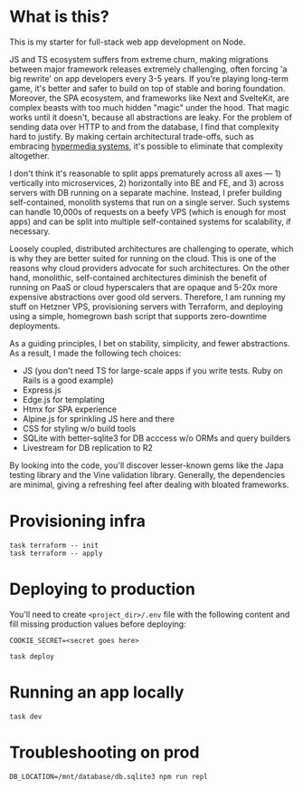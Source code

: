 # What is this?

This is my starter for full-stack web app development on Node.

JS and TS ecosystem suffers from extreme churn, making migrations between major framework releases extremely challenging, often forcing 'a big rewrite' on app developers every 3-5 years. If  you're playing long-term game, it's better and safer to build on top of stable and boring foundation. Moreover, the SPA ecosystem, and frameworks like Next and SvelteKit, are complex beasts with too much hidden "magic" under the hood. That magic works until it doesn't, because all abstractions are leaky. For the problem of sending data over HTTP to and from the database, I find that complexity hard to justify. By making certain architectural trade-offs, such as embracing [hypermedia systems](https://hypermedia.systems/), it's possible to eliminate that complexity altogether.

I don't think it's reasonable to split apps prematurely across all axes — 1) vertically into microservices, 2) horizontally into BE and FE, and 3) across servers with DB running on a separate machine. Instead, I prefer building self-contained, monolith systems that run on a single server. Such systems can handle 10,000s of requests on a beefy VPS (which is enough for most apps) and can be split into multiple self-contained systems for scalability, if necessary.

Loosely coupled, distributed architectures are challenging to operate, which is why they are better suited for running on the cloud. This is one of the reasons why cloud providers advocate for such architectures. On the other hand, monolithic, self-contained architectures diminish the benefit of running on PaaS or cloud hyperscalers that are opaque and 5-20x more expensive abstractions over good old servers. Therefore, I am running my stuff on Hetzner VPS, provisioning servers with Terraform, and deploying using a simple, homegrown bash script that supports zero-downtime deployments.

As a guiding principles, I bet on stability, simplicity, and fewer abstractions. As a result, I made the following tech choices:
* JS (you don't need TS for large-scale apps if you write tests. Ruby on Rails is a good example)
* Express.js
* Edge.js for templating
* Htmx for SPA experience
* Alpine.js for sprinkling JS here and there
* CSS for styling w/o build tools
* SQLite with better-sqlite3 for DB acccess w/o ORMs and query builders
* Livestream for DB replication to R2

By looking into the code, you'll discover lesser-known gems like the Japa testing library and the Vine validation library. Generally, the dependencies are minimal, giving a refreshing feel after dealing with bloated frameworks.

# Provisioning infra
```
task terraform -- init
task terraform -- apply
```

# Deploying to production

You'll need to create `<project_dir>/.env` file with the following content and fill missing production values before deploying:
```
COOKIE_SECRET=<secret goes here>
```

```
task deploy
```

# Running an app locally
```
task dev
```

# Troubleshooting on prod
```
DB_LOCATION=/mnt/database/db.sqlite3 npm run repl
```



